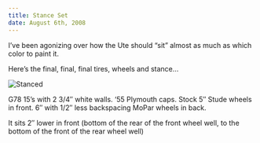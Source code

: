 ```yaml
---
title: Stance Set
date: August 6th, 2008
---
```


I’ve been agonizing over how the Ute should “sit” almost as much as which color to paint it. 

Here’s the final, final, final tires, wheels and stance…

![](/images/pop/studeute/pics073.jpg "Stanced")

G78 15’s with 2 3/4″ white walls. ‘55 Plymouth caps. Stock 5″ Stude wheels in front. 6″ with 1/2″ less backspacing MoPar wheels in back. 

It sits 2″ lower in front (bottom of the rear of the front wheel well, to the bottom of the front of the rear wheel well)
